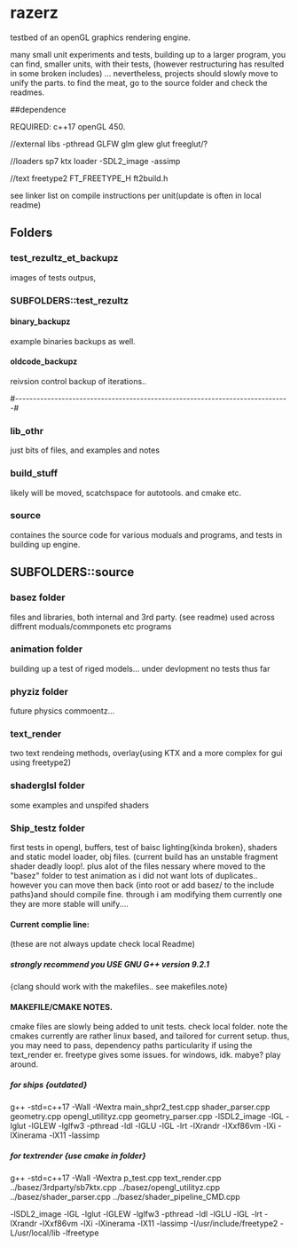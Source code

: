 
# razerz
testbed of an openGL graphics rendering engine.

many small unit experiments and tests, building up to a larger program, you can find, smaller units, with their tests, (however restructuring has resulted in some broken includes)
... nevertheless, projects should slowly move to unify the parts.
 to find the meat, go to the source folder and check the readmes.

##dependence

REQUIRED:
c++17
openGL 450.

//external libs
-pthread
GLFW
glm
glew
glut
freeglut/?

//loaders
sp7 ktx loader
-SDL2_image
-assimp

//text freetype2
FT_FREETYPE_H
ft2build.h

see linker list on compile instructions per unit(update is often in local readme)

## Folders

### test_rezultz_et_backupz
images of tests outpus,

### SUBFOLDERS::test_rezultz
#### binary_backupz
example binaries backups as well.
#### oldcode_backupz
reivsion control backup of iterations..

#-----------------------------------------------------------------------------#

### lib_othr
just bits of files, and examples and notes

### build_stuff
likely will be moved, scatchspace for autotools. and cmake etc.

### source
containes the source code for various moduals and programs, and tests in building up engine.

## SUBFOLDERS::source

### basez folder
files and libraries, both internal and 3rd party. (see readme) used across diffrent moduals/commponets etc
programs

### animation folder
building up a test of riged models... under devlopment no tests thus far

### phyziz folder
future physics commoentz...

### text_render
two text rendeing methods, overlay(using KTX and a more complex for gui using freetype2)

### shaderglsl folder
some examples and unspifed shaders

### Ship_testz folder
first tests in opengl, buffers, test of baisc lighting{kinda broken}, shaders and static model loader, obj files.  (current build has an  unstable fragment shader deadly loop!. plus alot of the files nessary where moved to the "basez" folder to test animation as i did not want lots of duplicates.. however you can move then back {into root or add basez/ to the include paths}and should compile fine. through i am modifying them currently one they are more stable will unify....

#### Current complie line:
(these are not always update check local Readme)
##### strongly recommend  you USE GNU G++ version 9.2.1
{clang should work with the makefiles.. see makefiles.note}

#### MAKEFILE/CMAKE NOTES.
cmake files are slowly being added to unit tests. check local folder.
note the cmakes currently are rather linux based, and tailored for current setup.
thus, you may need to pass, dependency paths particularity if using the text_render er.
freetype gives some issues. for windows, idk. mabye? play around.


##### for ships {outdated}
g++ -std=c++17  -Wall -Wextra  main_shpr2_test.cpp   shader_parser.cpp  geometry.cpp opengl_utilityz.cpp geometry_parser.cpp -lSDL2_image -lGL -lglut -lGLEW -lglfw3 -pthread -ldl -lGLU -lGL -lrt -lXrandr -lXxf86vm -lXi -lXinerama -lX11 -lassimp

##### for textrender {use cmake in folder}
g++ -std=c++17  -Wall -Wextra   p_test.cpp text_render.cpp ../basez/3rdparty/sb7ktx.cpp
../basez/opengl_utilityz.cpp  ../basez/shader_parser.cpp ../basez/shader_pipeline_CMD.cpp

-lSDL2_image -lGL -lglut -lGLEW -lglfw3 -pthread -ldl -lGLU -lGL -lrt -lXrandr
-lXxf86vm -lXi -lXinerama -lX11 -lassimp -I/usr/include/freetype2  -L/usr/local/lib -lfreetype
